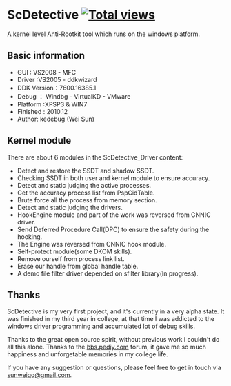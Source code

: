 ScDetective  [![Total views](https://sourcegraph.com/api/repos/github.com/kedebug/ScDetective/counters/views.png)](https://sourcegraph.com/github.com/kedebug/ScDetective)
==============================================================
A kernel level Anti-Rootkit tool which runs on the windows platform. 

## Basic information
- GUI : VS2008 - MFC
- Driver :VS2005 - ddkwizard
- DDK Version：7600.16385.1
- Debug ：  Windbg - VirtualKD - VMware
- Platform :XPSP3 & WIN7
- Finished :  2010.12
- Author: kedebug (Wei Sun)

## Kernel module 

There are about 6 modules in the ScDetective_Driver content:

- Detect and restore the SSDT and shadow SSDT.
 - Checking SSDT in both user and kernel module to ensure accuracy.
- Detect and static judging the active processes.
 - Get the accuracy process list from PspCidTable.
 - Brute force all the process from memory section.
- Detect and static judging the drivers.
- HookEngine module and part of the work was reversed from CNNIC driver.
 - Send Deferred Procedure Call(DPC) to ensure the safety during the hooking.
 - The Engine was reversed from CNNIC hook module.
- Self-protect module(some DKOM skills).
 - Remove ourself from process link list.
 - Erase our handle from global handle table.
- A demo file filter driver depended on sfilter library(In progress).

## Thanks
ScDetective is my very first project, and it's currently in a very alpha state. 
It was finished in my third year in college, at that time I was addicted to the
windows driver programming and accumulated lot of debug skills. 

Thanks to the great open source spirit, without previous work I couldn't do all
this alone. Thanks to the [bbs.pediy.com](http://bbs.pediy.com/) forum, it gave me so much happiness and 
unforgetable memories in my college life.

If you have any suggestion or questions, please feel free to get in touch via sunweiqq@gmail.com.
